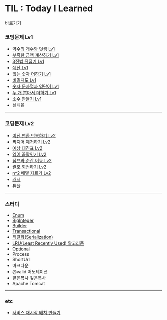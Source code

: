 # TIL : Today I Learned
바로가기


### 코딩문제 Lv1
   * [약수의 개수와 덧셈 Lv1](programmers/%EC%95%BD%EC%88%98%EC%9D%98%20%EA%B0%9C%EC%88%98%EC%99%80%20%EB%8D%A7%EC%85%88%20Lv1.md)   
   * [부족한 금액 계산하기 Lv1](programmers/%EB%B6%80%EC%A1%B1%ED%95%9C%20%EA%B8%88%EC%95%A1%20%EA%B3%84%EC%82%B0%ED%95%98%EA%B8%B0%20Lv1.md)
   * [3진법 뒤집기 Lv1](programmers/3%EC%A7%84%EB%B2%95%20%EB%92%A4%EC%A7%91%EA%B8%B0%20Lv1.md)
   * [예산 Lv1](programmers/%EC%98%88%EC%82%B0%20Lv1.md)
   * [없는 숫자 더하기 Lv1](programmers/%EC%97%86%EB%8A%94%20%EC%88%AB%EC%9E%90%20%EB%8D%94%ED%95%98%EA%B8%B0%20Lv1.md)
   * [비밀지도 Lv1](programmers/%EB%B9%84%EB%B0%80%EC%A7%80%EB%8F%84%20Lv1.md)
   * [숫자 문자열과 영단어 Lv1](programmers/%EC%88%AB%EC%9E%90%20%EB%AC%B8%EC%9E%90%EC%97%B4%EA%B3%BC%20%EC%98%81%EB%8B%A8%EC%96%B4%20Lv1.md)  
   * [두 개 뽑아서 더하기 Lv1](programmers/%EB%91%90%20%EA%B0%9C%20%EB%BD%91%EC%95%84%EC%84%9C%20%EB%8D%94%ED%95%98%EA%B8%B0%20Lv1.md)
   * [소수 만들기 Lv1](programmers/%EC%86%8C%EC%88%98%20%EB%A7%8C%EB%93%A4%EA%B8%B0%20Lv1.md)
   * 실패율
   ***
### 코딩문제 Lv2
   * [이진 변환 반복하기 Lv2](programmers/%EC%9D%B4%EC%A7%84%20%EB%B3%80%ED%99%98%20%EB%B0%98%EB%B3%B5%ED%95%98%EA%B8%B0%20Lv2.md)
   * [짝지어 제거하기 Lv2](programmers/%EC%A7%9D%EC%A7%80%EC%96%B4%20%EC%A0%9C%EA%B1%B0%ED%95%98%EA%B8%B0%20Lv2.md)
   * [예상 대진표 Lv2](programmers/%EC%98%88%EC%83%81%20%EB%8C%80%EC%A7%84%ED%91%9C%20Lv2.md)
   * [영어 끝말잇기 Lv2](programmers/%EC%98%81%EC%96%B4%20%EB%81%9D%EB%A7%90%EC%9E%87%EA%B8%B0%20Lv2.md)
   * [점프와 순간 이동 Lv2](programmers/%EC%A0%90%ED%94%84%EC%99%80%20%EC%88%9C%EA%B0%84%20%EC%9D%B4%EB%8F%99%20Lv2.md)
   * [괄호 회전하기 Lv2](programmers/%EA%B4%84%ED%98%B8%20%ED%9A%8C%EC%A0%84%ED%95%98%EA%B8%B0%20Lv2.md)
   * [n^2 배열 자르기 Lv2](programmers/n%5E2%20%EB%B0%B0%EC%97%B4%20%EC%9E%90%EB%A5%B4%EA%B8%B0%20Lv2.md)
   * [캐시](programmers/%EC%BA%90%EC%8B%9C%20Lv2.md)
   * 튜플
   ***
### 스터디
   * [Enum](study/enum.md)
   * [BigInteger](study/bigInteger.md)
   * [Builder](study/builder.md)
   * [Transactional](study/transactional.md)
   * [직렬화(Serialization)](study/serialization.md)
   * [LRU(Least Recently Used) 알고리즘](study/lru.md)
   * [Optional](study/optional.md)
   * Process
   * ShortUrl
   * 마크다운
   * @valid 어노테이션
   * 얕은복사 깊은복사
   * Apache Tomcat
   ***
### etc
   * [서비스 재시작 배치 만들기](etc/%EC%84%9C%EB%B9%84%EC%8A%A4%20%EC%9E%AC%EC%8B%9C%EC%9E%91%20%EB%B0%B0%EC%B9%98%20%EB%A7%8C%EB%93%A4%EA%B8%B0.md)


   